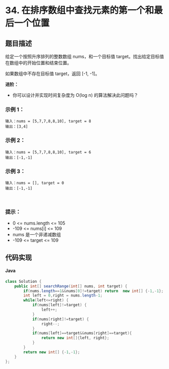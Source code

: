 # 34. 在排序数组中查找元素的第一个和最后一个位置

## 题目描述
给定一个按照升序排列的整数数组 nums，和一个目标值 target。找出给定目标值在数组中的开始位置和结束位置。

如果数组中不存在目标值 target，返回 [-1, -1]。

**进阶：**

 - 你可以设计并实现时间复杂度为 O(log n) 的算法解决此问题吗？
 

### 示例 1：
```
输入：nums = [5,7,7,8,8,10], target = 8
输出：[3,4]
```
### 示例 2：
```
输入：nums = [5,7,7,8,8,10], target = 6
输出：[-1,-1]
```
### 示例 3：
```
输入：nums = [], target = 0
输出：[-1,-1]
```
 

### 提示：
 - 0 <= nums.length <= 105
 - -109 <= nums[i] <= 109
 - nums 是一个非递减数组
 - -109 <= target <= 109

## 代码实现
#### Java
```Java
class Solution {
    public int[] searchRange(int[] nums, int target) {
        if(nums.length==1&&nums[0]!=target) return  new int[] {-1,-1};
        int left = 0,right = nums.length-1;
		while(left<=right) {
			if(nums[left]!=target) {
				left++;
			}
			if(nums[right]!=target) {
				right--;
			}
            if(nums[left]==target&&nums[right]==target){
                return new int[]{left, right};
            }
		}
		return new int[] {-1,-1};
    }
};
```
